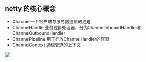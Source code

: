 ## netty 的核心概念
- Channel 一个客户端与服务器通信的通道
- ChannelHandle 业务逻辑处理器，分为ChannelInboundHandler和ChannelOutboundHandler
- ChannelPipeline 用于存放ChannelHandler的容器
- ChannelContext 通信管道的上下文

![](https://riverluooo.oss-cn-beijing.aliyuncs.com/img/20181116173618.png)



